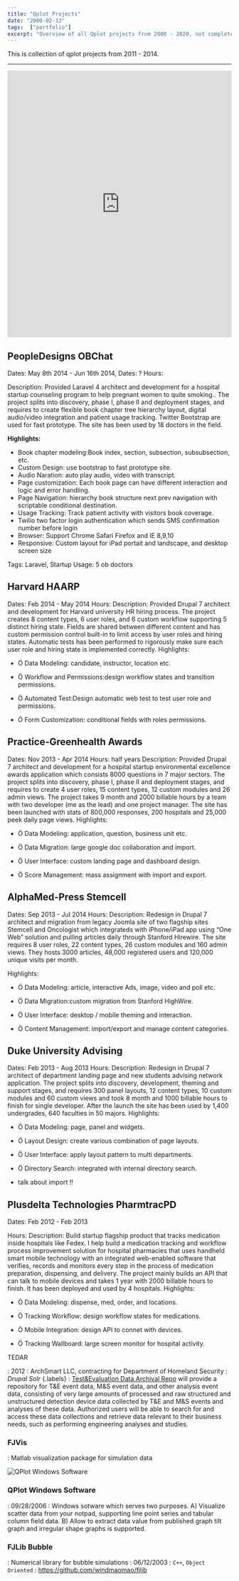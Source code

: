```yaml
---
title: "Qplot Projects"
date: "2000-02-13"
tags:  ["portfolio"]
excerpt: "Overview of all Qplot projects from 2000 - 2020, not completed but will try to sync with latest info aggregation. Visualization of project cards are provided."
---
```


This is collection of qplot projects from 2011 - 2014.
- - -

<iframe src='https://flo.uri.sh/visualisation/3148717/embed' frameborder='0' scrolling='no' style='width:100%;height:600px;'></iframe>

## PeopleDesigns OBChat

Dates: May 8th 2014 - Jun 16th 2014,
Dates: ?
Hours:

Description: Provided Laravel 4 architect and development for a hospital startup counseling program to help pregnant women to quite smoking.. The project splits into discovery, phase I, phase II and deployment stages, and requires to create flexible book chapter tree hierarchy layout, digital audio/video integration and patient usage tracking. Twitter Bootstrap are used for fast prototype. The site has been used by 18 doctors in the field.

**Highlights:**

- Book chapter modeling:Book index, section, subsection, subsubsection, etc.
- Custom Design: use bootstrap to fast prototype site.
- Audio Naration: auto play audio, video with transcript.
- Page customization: Each book page can have different interaction and logic and error handling.
- Page Navigation: hierarchy book structure next prev navigation with scriptable conditional destination.
- Usage Tracking: Track patient activity with visitors book coverage.
- Twilio two factor login authentication which sends SMS confirmation number before login
- Browser: Support Chrome Safari Firefox and IE 8,9,10
- Responsive: Custom layout for iPad portait and landscape, and desktop screen size

Tags: Laravel, Startup
Usage: 5 ob doctors


Harvard HAARP
-
Dates: Feb 2014 - May 2014
Hours:
Description: Provided Drupal 7 architect and development for Harvard university HR hiring process. The project creates 8 content types, 6 user roles, and 6 custom workflow supporting 5 distinct hiring state. Fields are shared between different content and has custom permission control built-in to limit access by user roles and hiring states. Automatic tests has been performed to rigorously make sure each user role and hiring state is implemented correctly.
Highlights:


   * Ö      Data Modeling: candidate, instructor, location etc.

   * Ö      Workflow and Permissions:design workflow states and transition permissions.

   * Ö      Automated Test:Design automatic web test to test user role and permissions.

   * Ö      Form Customization: conditional fields with roles permissions.



Practice-Greenhealth Awards
-
Dates: Nov 2013 - Apr 2014
Hours: half years
Description: Provided Drupal 7 architect and development for a hospital startup environmental excellence awards application which consists 8000 questions in 7 major sectors. The project splits into discovery, phase I, phase II and deployment stages, and requires to create 4 user roles, 15 content types, 12 custom modules and 26 admin views. The project takes 9 month and 2000 billable hours by a team with two developer (me as the lead) and one project manager. The site has been launched with stats of 800,000 responses, 200 hospitals and 25,000 peek daily page views.
Highlights:


   * Ö      Data Modeling: application, question, business unit etc.

   * Ö      Data Migration: large google doc collaboration and import.

   * Ö      User Interface: custom landing page and dashboard design.

   * Ö      Score Management: mass assignment with import and export.


AlphaMed-Press Stemcell
-
Dates: Sep 2013 - Jul 2014
Hours:
Description: Redesign in Drupal 7 architect and migration from legacy Joomla site of two flagship sites Stemcell and Oncologist which integrateds with iPhone/iPad app using “One Web” solution and pulling articles daily through Stanford Hirewire. The site requires 8 user roles, 22 content types, 26 custom modules and 160 admin views. They hosts 3000 articles, 48,000 registered users and 120,000 unique visits per month.

Highlights:


   * Ö      Data Modeling: article, interactive Ads, image, video and poll etc.

   * Ö      Data Migration:custom migration from Stanford HighWire.

   * Ö      User Interface: desktop / mobile theming and interaction.

   * Ö      Content Management: import/export and manage content categories.



Duke University Advising
-
Dates: Feb 2013 - Aug 2013
Hours:
Description: Redesign in Drupal 7 architect of department landing page and new students advising network application. The project splits into discovery, development, theming and support stages, and requires 300 panel layouts, 12 content types, 10 custom modules and 60 custom views and took 8 month and 1000 billable hours to finish for single developer. After the launch the site has been used by 1,400 undergrades, 640 faculties in 50 majors.
Highlights:


   * Ö      Data Modeling: page, panel and widgets.

   * Ö      Layout Design: create various combination of page layouts.

   * Ö      User Interface: apply layout pattern to multi departments.

   * Ö      Directory Search: integrated with internal directory search.

   * talk  about import !!


Plusdelta Technologies PharmtracPD
-
Dates: Feb 2012 - Feb 2013

Hours:
Description: Build startup flagship product that tracks medication inside hospitals like Fedex. I help build a medication tracking and workflow process improvement solution for hospital pharmacies that uses handheld smart mobile technology with an integrated web-enabled software that verifies, records and monitors every step in the process of medication preparation, dispensing, and delivery. The project mainly builds an API that can talk to mobile devices and takes 1 year with 2000 billable hours to finish. It has been deployed and used by 4 hospitals.
Highlights:


   * Ö      Data Modeling: dispense, med, order, and locations.

   * Ö      Tracking Workflow: design workflow states for medications.

   * Ö      Mobile Integration: design API to connet with devices.

   * Ö      Tracking Wallboard: large screen monitor for hospital activity.

TEDAR

: 2012
: ArchSmart LLC, contracting for Department of Homeland Security
: *Drupal* *Solr* {.labels}
: [Test&Evaluation Data Archival Repo](https://www.sbir.gov/sbirsearch/detail/385521) will provide a repository for T&E event data, M&S event data, and other analysis event data, consisting of very large amounts of processed and raw structured and unstructured detection device data collected by T&E and M&S events and analyses of these data. Authorized users will be able to search for and access these data collections and retrieve data relevant to their business needs, such as performing engineering analyses and studies.


 ### FJVis

 : Matlab visualization package for simulation data

 ![QPlot Windows Software](https://s3.amazonaws.com/qp-photo/qplot_win_web.PNG)

 ### QPlot Windows Software

 : 09/28/2006
 : Windows sotware which serves two purposes. A) Visualize scatter data from your notpad, supporting line point series and tabular column field data. B) Allow to extract data value from published graph tilt graph and irregular shape graphs is supported.

 ### FJLib Bubble

 : Numerical library for bubble simulations
 : 06/12/2003
 : `C++`, `Object Oriented`
 : https://github.com/windmaomao/fjlib
